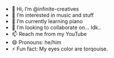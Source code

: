 - 👋 Hi, I’m @infinite-creatives
- 👀 I’m interested in music and stuff
- 🌱 I’m currently learning piano
- 💞️ I’m looking to collaborate on... Idk..
- 📫 Reach me from my YouTube
- 😄 Pronouns: he/him
- ⚡ Fun fact: My eyes color are torqouise.

<!---
infinite-creatives/infinite-creatives is a ✨ special ✨ repository because its `README.md` (this file) appears on your GitHub profile.
You can click the Preview link to take a look at your changes.
--->

